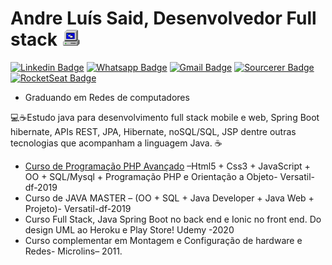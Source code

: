 # Andre Luís Said, Desenvolvedor Full stack <img src="https://github.com/TheDudeThatCode/TheDudeThatCode/blob/master/Assets/PC.gif" width="30px">

[![Linkedin Badge](https://img.shields.io/badge/-Linkedin-6633cc?style=flat-square&logo=Linkedin&logoColor=white&color=black&link=https://www.linkedin.com/in/andre-said-8519bb65/)](https://www.linkedin.com/in/andre-said-8519bb65)
[![Whatsapp Badge](https://img.shields.io/badge/-WhatsApp-6633cc?style=flat-square&logo=Whatsapp&logoColor=white&color=black&link=https://whats.link/saidandre)](https://whats.link/saidandre)
[![Gmail Badge](https://img.shields.io/badge/-Gmail-c14438?style=flat-square&logo=Gmail&logoColor=white&color=black&link=mailto:nicksaiddev@gmail.com)](mailto:nicksaiddev@gmail.com)
[![Sourcerer Badge](https://img.shields.io/badge/-Sourcerer.io-6633cc?style=flat-square&logo=appveyor&logoColor=white&color=black&link=https://sourcerer.io/andresaid)](https://sourcerer.io/andresaid)
[![RocketSeat Badge](https://img.shields.io/badge/-RocketSeat-6633cc?style=flat-square&logo=Polymer-Project&logoColor=white&color=black&link=https://app.rocketseat.com.br/me/andre-said-05081)](https://app.rocketseat.com.br/me/andre-said-05081)

* Graduando em Redes de computadores

💻☕Estudo java para desenvolvimento full stack mobile e web, Spring Boot hibernate, APIs REST, JPA, Hibernate, noSQL/SQL, JSP dentre outras tecnologias que acompanham a linguagem Java. ☕


* [Curso de Programação PHP Avançado](http://www.versatildf.com.br/conteudo_programatico/PHP_Basico_Avancado.pdf) –Html5 + Css3 + JavaScript + OO + SQL/Mysql + Programação PHP e Orientação a Objeto- Versatil-df-2019
* Curso de JAVA MASTER – (OO + SQL + Java Developer + Java Web + Projeto)- Versatil-df-2019
* Curso Full Stack, Java Spring Boot no back end e Ionic no front end. Do design UML ao Heroku e Play Store! Udemy -2020
* Curso complementar em Montagem e Configuração de hardware e Redes- Microlins– 2011.



